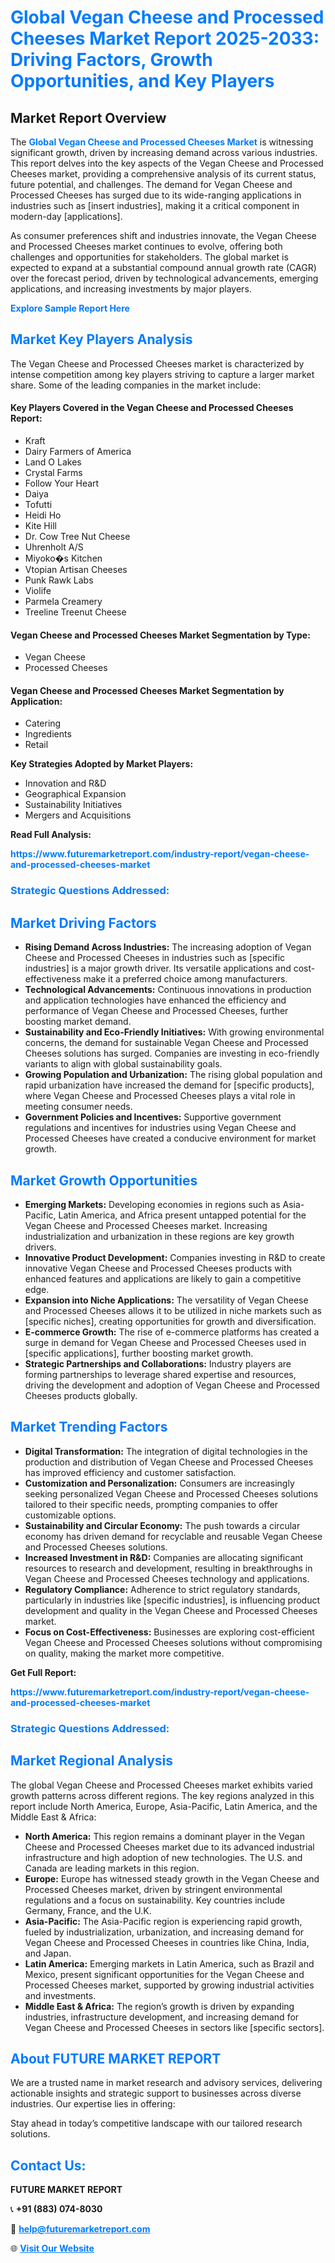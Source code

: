 <h1 style="color: #007BFF;">Global Vegan Cheese and Processed Cheeses Market Report 2025-2033: Driving Factors, Growth Opportunities, and Key Players</h1>

<section id="overview">
<h2>Market Report Overview</h2>
<p>The <a href="https://www.futuremarketreport.com/industry-report/vegan-cheese-and-processed-cheeses-market" style="color: #007BFF; text-decoration: none;"><strong>Global Vegan Cheese and Processed Cheeses Market</strong></a> is witnessing significant growth, driven by increasing demand across various industries. This report delves into the key aspects of the Vegan Cheese and Processed Cheeses market, providing a comprehensive analysis of its current status, future potential, and challenges. The demand for Vegan Cheese and Processed Cheeses has surged due to its wide-ranging applications in industries such as [insert industries], making it a critical component in modern-day [applications].</p>
<p>As consumer preferences shift and industries innovate, the Vegan Cheese and Processed Cheeses market continues to evolve, offering both challenges and opportunities for stakeholders. The global market is expected to expand at a substantial compound annual growth rate (CAGR) over the forecast period, driven by technological advancements, emerging applications, and increasing investments by major players.</p>
</section>

<section id="overview">
<p><a href="https://www.futuremarketreport.com/request-sample/reportId=102355" style="color: #007BFF; text-decoration: none;"><strong>Explore Sample Report Here</strong></a></p>
</section>

<section id="key-players">
<h2 style="color: #007BFF;">Market Key Players Analysis</h2>
<p>The Vegan Cheese and Processed Cheeses market is characterized by intense competition among key players striving to capture a larger market share. Some of the leading companies in the market include:</p>
<h4>Key Players Covered in the Vegan Cheese and Processed Cheeses Report:</h4>
<ul><li>Kraft</li><li>Dairy Farmers of America</li><li>Land O Lakes</li><li>Crystal Farms</li><li>Follow Your Heart</li><li>Daiya</li><li>Tofutti</li><li>Heidi Ho</li><li>Kite Hill</li><li>Dr. Cow Tree Nut Cheese</li><li>Uhrenholt A/S</li><li>Miyoko�s Kitchen</li><li>Vtopian Artisan Cheeses</li><li>Punk Rawk Labs</li><li>Violife</li><li>Parmela Creamery</li><li>Treeline Treenut Cheese</li></ul>
<h4>Vegan Cheese and Processed Cheeses Market Segmentation by Type:</h4>
<ul><li>Vegan Cheese</li><li>Processed Cheeses</li></ul>

<h4>Vegan Cheese and Processed Cheeses Market Segmentation by Application:</h4>
<ul><li>Catering</li><li>Ingredients</li><li>Retail</li></ul>
<p><strong>Key Strategies Adopted by Market Players:</strong></p>
<ul>
<li>Innovation and R&D</li>
<li>Geographical Expansion</li>
<li>Sustainability Initiatives</li>
<li>Mergers and Acquisitions</li>
</ul>
</section>

<section>
<p><strong>Read Full Analysis: </strong></p><a href="https://www.futuremarketreport.com/industry-report/vegan-cheese-and-processed-cheeses-market" style="color: #007BFF; text-decoration: none;"><strong>https://www.futuremarketreport.com/industry-report/vegan-cheese-and-processed-cheeses-market</strong></a>
<h3 style="color: #007BFF;">Strategic Questions Addressed:</h3>
</section>

<section id="driving-factors">
<h2 style="color: #007BFF;">Market Driving Factors</h2>
<ul>
<li><strong>Rising Demand Across Industries:</strong> The increasing adoption of Vegan Cheese and Processed Cheeses in industries such as [specific industries] is a major growth driver. Its versatile applications and cost-effectiveness make it a preferred choice among manufacturers.</li>
<li><strong>Technological Advancements:</strong> Continuous innovations in production and application technologies have enhanced the efficiency and performance of Vegan Cheese and Processed Cheeses, further boosting market demand.</li>
<li><strong>Sustainability and Eco-Friendly Initiatives:</strong> With growing environmental concerns, the demand for sustainable Vegan Cheese and Processed Cheeses solutions has surged. Companies are investing in eco-friendly variants to align with global sustainability goals.</li>
<li><strong>Growing Population and Urbanization:</strong> The rising global population and rapid urbanization have increased the demand for [specific products], where Vegan Cheese and Processed Cheeses plays a vital role in meeting consumer needs.</li>
<li><strong>Government Policies and Incentives:</strong> Supportive government regulations and incentives for industries using Vegan Cheese and Processed Cheeses have created a conducive environment for market growth.</li>
</ul>
</section>

<section id="growth-opportunities">
<h2 style="color: #007BFF;">Market Growth Opportunities</h2>
<ul>
<li><strong>Emerging Markets:</strong> Developing economies in regions such as Asia-Pacific, Latin America, and Africa present untapped potential for the Vegan Cheese and Processed Cheeses market. Increasing industrialization and urbanization in these regions are key growth drivers.</li>
<li><strong>Innovative Product Development:</strong> Companies investing in R&D to create innovative Vegan Cheese and Processed Cheeses products with enhanced features and applications are likely to gain a competitive edge.</li>
<li><strong>Expansion into Niche Applications:</strong> The versatility of Vegan Cheese and Processed Cheeses allows it to be utilized in niche markets such as [specific niches], creating opportunities for growth and diversification.</li>
<li><strong>E-commerce Growth:</strong> The rise of e-commerce platforms has created a surge in demand for Vegan Cheese and Processed Cheeses used in [specific applications], further boosting market growth.</li>
<li><strong>Strategic Partnerships and Collaborations:</strong> Industry players are forming partnerships to leverage shared expertise and resources, driving the development and adoption of Vegan Cheese and Processed Cheeses products globally.</li>
</ul>
</section>

<section id="trending-factors">
<h2 style="color: #007BFF;">Market Trending Factors</h2>
<ul>
<li><strong>Digital Transformation:</strong> The integration of digital technologies in the production and distribution of Vegan Cheese and Processed Cheeses has improved efficiency and customer satisfaction.</li>
<li><strong>Customization and Personalization:</strong> Consumers are increasingly seeking personalized Vegan Cheese and Processed Cheeses solutions tailored to their specific needs, prompting companies to offer customizable options.</li>
<li><strong>Sustainability and Circular Economy:</strong> The push towards a circular economy has driven demand for recyclable and reusable Vegan Cheese and Processed Cheeses solutions.</li>
<li><strong>Increased Investment in R&D:</strong> Companies are allocating significant resources to research and development, resulting in breakthroughs in Vegan Cheese and Processed Cheeses technology and applications.</li>
<li><strong>Regulatory Compliance:</strong> Adherence to strict regulatory standards, particularly in industries like [specific industries], is influencing product development and quality in the Vegan Cheese and Processed Cheeses market.</li>
<li><strong>Focus on Cost-Effectiveness:</strong> Businesses are exploring cost-efficient Vegan Cheese and Processed Cheeses solutions without compromising on quality, making the market more competitive.</li>
</ul>
</section>

<section>
<p><strong>Get Full Report: </strong></p><a href="https://www.futuremarketreport.com/industry-report/vegan-cheese-and-processed-cheeses-market" style="color: #007BFF; text-decoration: none;"><strong>https://www.futuremarketreport.com/industry-report/vegan-cheese-and-processed-cheeses-market</strong></a>
<h3 style="color: #007BFF;">Strategic Questions Addressed:</h3>
</section>


<section id="regional-analysis">
<h2 style="color: #007BFF;">Market Regional Analysis</h2>
<p>The global Vegan Cheese and Processed Cheeses market exhibits varied growth patterns across different regions. The key regions analyzed in this report include North America, Europe, Asia-Pacific, Latin America, and the Middle East & Africa:</p>
<ul>
<li><strong>North America:</strong> This region remains a dominant player in the Vegan Cheese and Processed Cheeses market due to its advanced industrial infrastructure and high adoption of new technologies. The U.S. and Canada are leading markets in this region.</li>
<li><strong>Europe:</strong> Europe has witnessed steady growth in the Vegan Cheese and Processed Cheeses market, driven by stringent environmental regulations and a focus on sustainability. Key countries include Germany, France, and the U.K.</li>
<li><strong>Asia-Pacific:</strong> The Asia-Pacific region is experiencing rapid growth, fueled by industrialization, urbanization, and increasing demand for Vegan Cheese and Processed Cheeses in countries like China, India, and Japan.</li>
<li><strong>Latin America:</strong> Emerging markets in Latin America, such as Brazil and Mexico, present significant opportunities for the Vegan Cheese and Processed Cheeses market, supported by growing industrial activities and investments.</li>
<li><strong>Middle East & Africa:</strong> The region’s growth is driven by expanding industries, infrastructure development, and increasing demand for Vegan Cheese and Processed Cheeses in sectors like [specific sectors].</li>
</ul>
</section>

<footer>
<h2 style="color: #007BFF;">About FUTURE MARKET REPORT</h2>
<p>We are a trusted name in market research and advisory services, delivering actionable insights and strategic support to businesses across diverse industries. Our expertise lies in offering:</p>

<p>Stay ahead in today’s competitive landscape with our tailored research solutions.</p>

<h2 style="color: #007BFF;">Contact Us:</h2>
<p><strong>FUTURE MARKET REPORT</strong></p>
<p>📞 <strong>+91 (883) 074-8030</strong></p>
<p>📧 <strong><a href="mailto:help@futuremarketreport.com" style="color: #007BFF;">help@futuremarketreport.com</a></strong></p>
<p>🌐 <strong><a href="https://www.futuremarketreport.com/" style="color: #007BFF;">Visit Our Website</a></strong></p>
</footer>